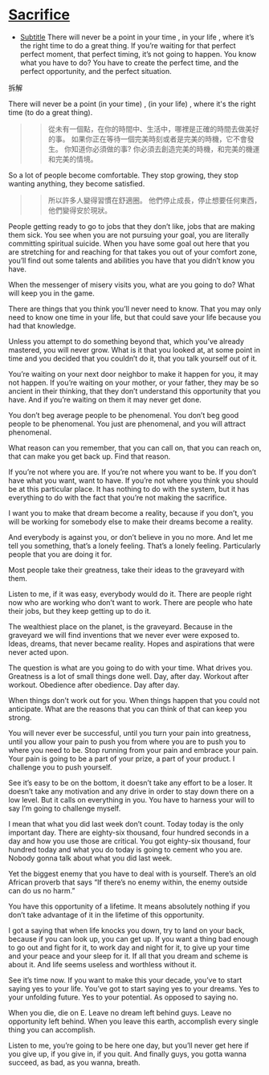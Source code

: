 # [Sacrifice](https://www.youtube.com/watch?v=c0ZzN6hxdzo)

- [Subtitle](http://www.mitchellroth.com/sacrifice-motivational-montage-with-les-brown-eric-thomas-ray-lewis/)
There will never be a point in your time , in your life , where it’s the right time to do a great thing. If you’re waiting for that perfect perfect moment, that perfect timing, it’s not going to happen. You know what you have to do? You have to create the perfect time, and the perfect opportunity, and the perfect situation.

拆解

There will never be a point (in your time) , (in your life) , where it's the right time (to do a great thing). 

>> 從未有一個點，在你的時間中、生活中，哪裡是正確的時間去做美好的事。
>> 如果你正在等待一個完美時刻或者是完美的時機，它不會發生。
>> 你知道你必須做的事? 你必須去創造完美的時機，和完美的機運和完美的情境。

So a lot of people become comfortable. They stop growing, they stop wanting anything, they become satisfied.

>> 所以許多人變得習慣在舒適圈。
>> 他們停止成長，停止想要任何東西，他們變得安於現狀。

People getting ready to go to jobs that they don’t like, jobs that are making them sick. You see when you are not pursuing your goal, you are literally committing spiritual suicide. When you have some goal out here that you are stretching for and reaching for that takes you out of your comfort zone, you’ll find out some talents and abilities you have that you didn’t know you have.

When the messenger of misery visits you, what are you going to do? What will keep you in the game.

There are things that you think you’ll never need to know. That you may only need to know one time in your life, but that could save your life because you had that knowledge.

Unless you attempt to do something beyond that, which you’ve already mastered, you will never grow. What is it that you looked at, at some point in time and you decided that you couldn’t do it, that you talk yourself out of it.

You’re waiting on your next door neighbor to make it happen for you, it may not happen. If you’re waiting on your mother, or your father, they may be so ancient in their thinking, that they don’t understand this opportunity that you have. And if you’re waiting on them it may never get done.

You don’t beg average people to be phenomenal. You don’t beg good people to be phenomenal. You just are phenomenal, and you will attract phenomenal.

What reason can you remember, that you can call on, that you can reach on, that can make you get back up. Find that reason.

If you’re not where you are. If you’re not where you want to be. If you don’t have what you want, want to have. If you’re not where you think you should be at this particular place. It has nothing to do with the system, but it has everything to do with the fact that you’re not making the sacrifice.

I want you to make that dream become a reality, because if you don’t, you will be working for somebody else to make their dreams become a reality.

And everybody is against you, or don’t believe in you no more. And let me tell you something, that’s a lonely feeling. That’s a lonely feeling. Particularly people that you are doing it for.

Most people take their greatness, take their ideas to the graveyard with them.

Listen to me, if it was easy, everybody would do it. There are people right now who are working who don’t want to work. There are people who hate their jobs, but they keep getting up to do it.

The wealthiest place on the planet, is the graveyard. Because in the graveyard we will find inventions that we never ever were exposed to. Ideas, dreams, that never became reality. Hopes and aspirations that were never acted upon.

The question is what are you going to do with your time. What drives you. Greatness is a lot of small things done well. Day, after day. Workout after workout. Obedience after obedience. Day after day.

When things don’t work out for you. When things happen that you could not anticipate. What are the reasons that you can think of that can keep you strong.

You will never ever be successful, until you turn your pain into greatness, until you allow your pain to push you from where you are to push you to where you need to be. Stop running from your pain and embrace your pain. Your pain is going to be a part of your prize, a part of your product. I challenge you to push yourself.

See it’s easy to be on the bottom, it doesn’t take any effort to be a loser. It doesn’t take any motivation and any drive in order to stay down there on a low level. But it calls on everything in you. You have to harness your will to say I’m going to challenge myself.

I mean that what you did last week don’t count. Today today is the only important day. There are eighty-six thousand, four hundred seconds in a day and how you use those are critical. You got eighty-six thousand, four hundred today and what you do today is going to cement who you are. Nobody gonna talk about what you did last week.

Yet the biggest enemy that you have to deal with is yourself. There’s an old African proverb that says “If there’s no enemy within, the enemy outside can do us no harm.”

You have this opportunity of a lifetime. It means absolutely nothing if you don’t take advantage of it in the lifetime of this opportunity.

I got a saying that when life knocks you down, try to land on your back, because if you can look up, you can get up. If you want a thing bad enough to go out and fight for it, to work day and night for it, to give up your time and your peace and your sleep for it. If all that you dream and scheme is about it. And life seems useless and worthless without it.

See it’s time now. If you want to make this your decade, you’ve to start saying yes to your life. You’ve got to start saying yes to your dreams. Yes to your unfolding future. Yes to your potential. As opposed to saying no.

When you die, die on E. Leave no dream left behind guys. Leave no opportunity left behind. When you leave this earth, accomplish every single thing you can accomplish.

Listen to me, you’re going to be here one day, but you’ll never get here if you give up, if you give in, if you quit. And finally guys, you gotta wanna succeed, as bad, as you wanna, breath.
